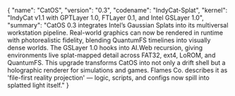 {
  "name": "CatOS",
  "version": "0.3",
  "codename": "IndyCat-Splat",
  "kernel": "IndyCat v1.1 with GPTLayer 1.0, FTLayer 0.1, and Intel GSLayer 1.0",
  "summary": "CatOS 0.3 integrates Intel’s Gaussian Splats into its multiversal workstation pipeline. Real-world graphics can now be rendered in runtime with photorealistic fidelity, blending QuantumFS timelines into visually dense worlds. The GSLayer 1.0 hooks into AI.Web recursion, giving environments live splat-mapped detail across FAT32, ext4, LoROM, and QuantumFS. This upgrade transforms CatOS into not only a drift shell but a holographic renderer for simulations and games. Flames Co. describes it as 'file-first reality projection' — logic, scripts, and configs now spill into splatted light itself."
}
